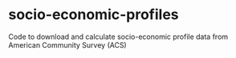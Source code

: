 # socio-economic-profiles
Code to download and calculate socio-economic profile data from American Community Survey (ACS)
